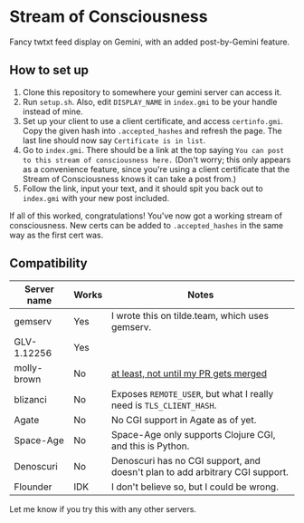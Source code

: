 # Stream of Consciousness

Fancy twtxt feed display on Gemini, with an added post-by-Gemini feature.

## How to set up

1. Clone this repository to somewhere your gemini server can access it.
2. Run `setup.sh`. Also, edit `DISPLAY_NAME` in `index.gmi` to be your handle instead of mine.
3. Set up your client to use a client certificate, and access `certinfo.gmi`. Copy the given hash into `.accepted_hashes` and refresh the page. The last line should now say `Certificate is in list`.
4. Go to `index.gmi`. There should be a link at the top saying `You can post to this stream of consciousness here.` (Don't worry; this only appears as a convenience feature, since you're using a client certificate that the Stream of Consciousness knows it can take a post from.)
5. Follow the link, input your text, and it should spit you back out to `index.gmi` with your new post included.

If all of this worked, congratulations! You've now got a working stream of consciousness. New certs can be added to `.accepted_hashes` in the same way as the first cert was.

## Compatibility

|Server name|Works|Notes|
|-|-|-|
|gemserv|Yes|I wrote this on tilde.team, which uses gemserv.|
|GLV-1.12256|Yes||
|molly-brown|No|[at least, not until my PR gets merged](https://tildegit.org/solderpunk/molly-brown/pulls/14)|
|blizanci|No|Exposes `REMOTE_USER`, but what I really need is `TLS_CLIENT_HASH`.|
|Agate|No|No CGI support in Agate as of yet.|
|Space-Age|No|Space-Age only supports Clojure CGI, and this is Python.|
|Denoscuri|No|Denoscuri has no CGI support, and doesn't plan to add arbitrary CGI support.|
|Flounder|IDK|I don't believe so, but I could be wrong.|

Let me know if you try this with any other servers.
